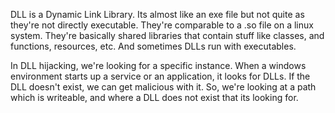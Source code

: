 DLL is a Dynamic Link Library. Its almost like an exe file but not quite as they're not directly executable. They're comparable to a .so file on a linux system. They're basically shared libraries that contain stuff like classes, and functions, resources, etc. And sometimes DLLs run with executables. 

In DLL hijacking, we're looking for a specific instance. When a windows environment starts up a service or an application, it looks for DLLs. If the DLL doesn't exist, we can get malicious with it. So, we're looking at a path which is writeable, and where a DLL does not exist that its looking for. 